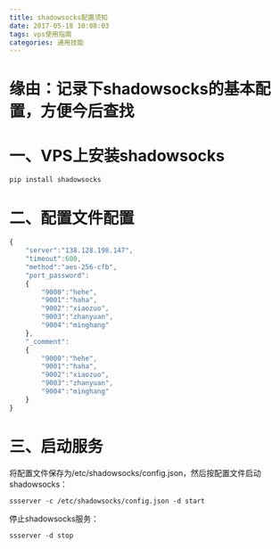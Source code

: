 ```yaml
---
title: shadowsocks配置须知
date: 2017-05-18 10:08:03
tags: vps使用指南
categories: 通用技能
---
```


# 缘由：记录下shadowsocks的基本配置，方便今后查找

<!--more-->

# 一、VPS上安装shadowsocks
```
pip install shadowsocks
```

# 二、配置文件配置
```js
{
	"server":"138.128.198.147",
	"timeout":600,
	"method":"aes-256-cfb",
	"port_password":
	{
		"9000":"hehe",
		"9001":"haha",
		"9002":"xiaozuo",
		"9003":"zhanyuan",
		"9004":"minghang"
	},
	"_comment":
	{
		"9000":"hehe",
		"9001":"haha",
		"9002":"xiaozuo",
		"9003":"zhanyuan",
		"9004":"minghang"
	}
}
```

# 三、启动服务
将配置文件保存为/etc/shadowsocks/config.json，然后按配置文件启动shadowsocks：
```
ssserver -c /etc/shadowsocks/config.json -d start
```

停止shadowsocks服务：
```
ssserver -d stop
```

